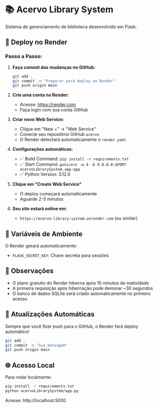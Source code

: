 # 📚 Acervo Library System

Sistema de gerenciamento de biblioteca desenvolvido em Flask.

## 🚀 Deploy no Render

### Passo a Passo:

1. **Faça commit das mudanças no GitHub:**
   ```bash
   git add .
   git commit -m "Preparar para deploy no Render"
   git push origin main
   ```

2. **Crie uma conta no Render:**
   - Acesse: https://render.com
   - Faça login com sua conta GitHub

3. **Criar novo Web Service:**
   - Clique em "New +" → "Web Service"
   - Conecte seu repositório GitHub `acervo`
   - O Render detectará automaticamente o `render.yaml`

4. **Configurações automáticas:**
   - ✅ Build Command: `pip install -r requirements.txt`
   - ✅ Start Command: `gunicorn -w 4 -b 0.0.0.0:$PORT acervoLibrarySystem.app:app`
   - ✅ Python Version: 3.12.0

5. **Clique em "Create Web Service"**
   - O deploy começará automaticamente
   - Aguarde 2-5 minutos

6. **Seu site estará online em:**
   - `https://acervo-library-system.onrender.com` (ou similar)

## 🔧 Variáveis de Ambiente

O Render gerará automaticamente:
- `FLASK_SECRET_KEY`: Chave secreta para sessões

## 📝 Observações

- O plano gratuito do Render hiberna após 15 minutos de inatividade
- A primeira requisição após hibernação pode demorar ~30 segundos
- O banco de dados SQLite será criado automaticamente no primeiro acesso

## 🔄 Atualizações Automáticas

Sempre que você fizer push para o GitHub, o Render fará deploy automático!

```bash
git add .
git commit -m "Sua mensagem"
git push origin main
```

## 🌐 Acesso Local

Para rodar localmente:
```bash
pip install -r requirements.txt
python acervoLibrarySystem/app.py
```

Acesse: http://localhost:5000
